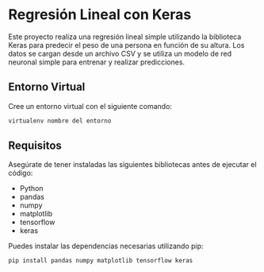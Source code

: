 # Regresión Lineal con Keras

Este proyecto realiza una regresión lineal simple utilizando la biblioteca Keras para predecir el peso de una persona en función de su altura. Los datos se cargan desde un archivo CSV y se utiliza un modelo de red neuronal simple para entrenar y realizar predicciones.


## Entorno Virtual

Cree un entorno virtual con el siguiente comando:

```bash
virtualenv nombre del entorno
```

## Requisitos

Asegúrate de tener instaladas las siguientes bibliotecas antes de ejecutar el código:

- Python
- pandas
- numpy
- matplotlib
- tensorflow
- keras

Puedes instalar las dependencias necesarias utilizando pip:

```bash
pip install pandas numpy matplotlib tensorflow keras
```
